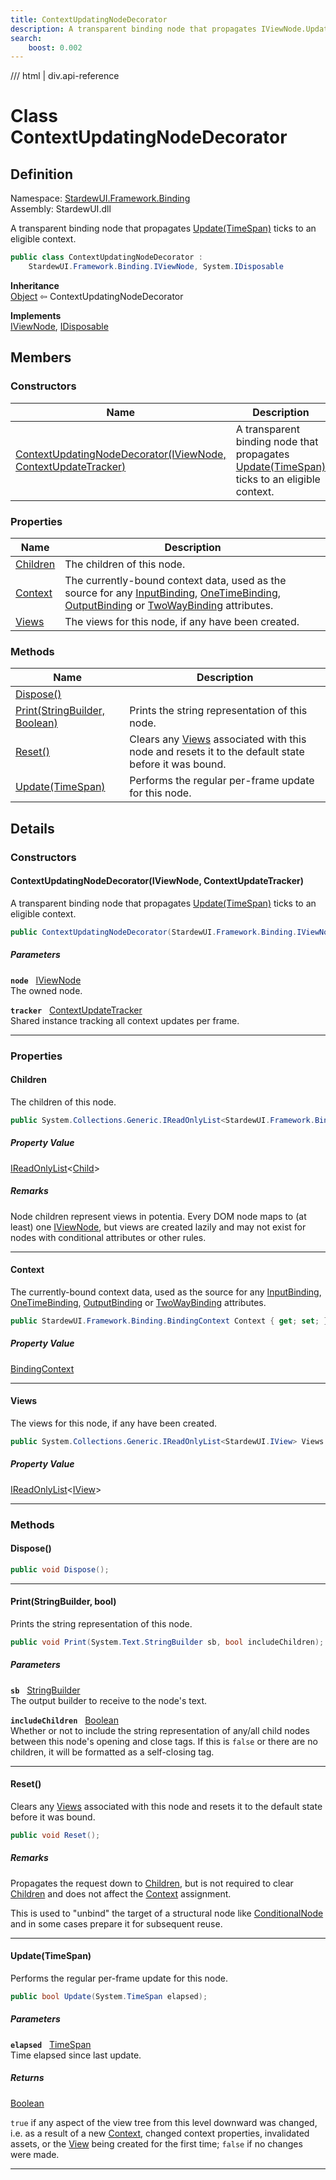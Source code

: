 ```yaml
---
title: ContextUpdatingNodeDecorator
description: A transparent binding node that propagates IViewNode.Update ticks to an eligible context.
search:
    boost: 0.002
---
```


<link rel="stylesheet" href="/StardewUI/stylesheets/reference.css" />

/// html | div.api-reference

# Class ContextUpdatingNodeDecorator

## Definition

<div class="api-definition" markdown>

Namespace: [StardewUI.Framework.Binding](index.md)  
Assembly: StardewUI.dll  

</div>

A transparent binding node that propagates [Update(TimeSpan)](iviewnode.md#updatetimespan) ticks to an eligible context.

```cs
public class ContextUpdatingNodeDecorator : 
    StardewUI.Framework.Binding.IViewNode, System.IDisposable
```

**Inheritance**  
[Object](https://learn.microsoft.com/en-us/dotnet/api/system.object) ⇦ ContextUpdatingNodeDecorator

**Implements**  
[IViewNode](iviewnode.md), [IDisposable](https://learn.microsoft.com/en-us/dotnet/api/system.idisposable)

## Members

### Constructors

 | Name | Description |
| --- | --- |
| [ContextUpdatingNodeDecorator(IViewNode, ContextUpdateTracker)](#contextupdatingnodedecoratoriviewnode-contextupdatetracker) | A transparent binding node that propagates [Update(TimeSpan)](iviewnode.md#updatetimespan) ticks to an eligible context. | 

### Properties

 | Name | Description |
| --- | --- |
| [Children](#children) | The children of this node. | 
| [Context](#context) | The currently-bound context data, used as the source for any [InputBinding](../grammar/attributevaluetype.md#inputbinding), [OneTimeBinding](../grammar/attributevaluetype.md#onetimebinding), [OutputBinding](../grammar/attributevaluetype.md#outputbinding) or [TwoWayBinding](../grammar/attributevaluetype.md#twowaybinding) attributes. | 
| [Views](#views) | The views for this node, if any have been created. | 

### Methods

 | Name | Description |
| --- | --- |
| [Dispose()](#dispose) |  | 
| [Print(StringBuilder, Boolean)](#printstringbuilder-bool) | Prints the string representation of this node. | 
| [Reset()](#reset) | Clears any [Views](iviewnode.md#views) associated with this node and resets it to the default state before it was bound. | 
| [Update(TimeSpan)](#updatetimespan) | Performs the regular per-frame update for this node. | 

## Details

### Constructors

#### ContextUpdatingNodeDecorator(IViewNode, ContextUpdateTracker)

A transparent binding node that propagates [Update(TimeSpan)](iviewnode.md#updatetimespan) ticks to an eligible context.

```cs
public ContextUpdatingNodeDecorator(StardewUI.Framework.Binding.IViewNode node, StardewUI.Framework.Binding.ContextUpdateTracker tracker);
```

##### Parameters

**`node`** &nbsp; [IViewNode](iviewnode.md)  
The owned node.

**`tracker`** &nbsp; [ContextUpdateTracker](contextupdatetracker.md)  
Shared instance tracking all context updates per frame.

-----

### Properties

#### Children

The children of this node.

```cs
public System.Collections.Generic.IReadOnlyList<StardewUI.Framework.Binding.IViewNode.Child> Children { get; }
```

##### Property Value

[IReadOnlyList](https://learn.microsoft.com/en-us/dotnet/api/system.collections.generic.ireadonlylist-1)<[Child](iviewnode.child.md)>

##### Remarks

Node children represent views in potentia. Every DOM node maps to (at least) one [IViewNode](iviewnode.md), but views are created lazily and may not exist for nodes with conditional attributes or other rules.

-----

#### Context

The currently-bound context data, used as the source for any [InputBinding](../grammar/attributevaluetype.md#inputbinding), [OneTimeBinding](../grammar/attributevaluetype.md#onetimebinding), [OutputBinding](../grammar/attributevaluetype.md#outputbinding) or [TwoWayBinding](../grammar/attributevaluetype.md#twowaybinding) attributes.

```cs
public StardewUI.Framework.Binding.BindingContext Context { get; set; }
```

##### Property Value

[BindingContext](bindingcontext.md)

-----

#### Views

The views for this node, if any have been created.

```cs
public System.Collections.Generic.IReadOnlyList<StardewUI.IView> Views { get; }
```

##### Property Value

[IReadOnlyList](https://learn.microsoft.com/en-us/dotnet/api/system.collections.generic.ireadonlylist-1)<[IView](../../iview.md)>

-----

### Methods

#### Dispose()



```cs
public void Dispose();
```

-----

#### Print(StringBuilder, bool)

Prints the string representation of this node.

```cs
public void Print(System.Text.StringBuilder sb, bool includeChildren);
```

##### Parameters

**`sb`** &nbsp; [StringBuilder](https://learn.microsoft.com/en-us/dotnet/api/system.text.stringbuilder)  
The output builder to receive to the node's text.

**`includeChildren`** &nbsp; [Boolean](https://learn.microsoft.com/en-us/dotnet/api/system.boolean)  
Whether or not to include the string representation of any/all child nodes between this node's opening and close tags. If this is `false` or there are no children, it will be formatted as a self-closing tag.

-----

#### Reset()

Clears any [Views](iviewnode.md#views) associated with this node and resets it to the default state before it was bound.

```cs
public void Reset();
```

##### Remarks

Propagates the request down to [Children](iviewnode.md#children), but is not required to clear [Children](iviewnode.md#children) and does not affect the [Context](iviewnode.md#context) assignment. 

 This is used to "unbind" the target of a structural node like [ConditionalNode](conditionalnode.md) and in some cases prepare it for subsequent reuse.

-----

#### Update(TimeSpan)

Performs the regular per-frame update for this node.

```cs
public bool Update(System.TimeSpan elapsed);
```

##### Parameters

**`elapsed`** &nbsp; [TimeSpan](https://learn.microsoft.com/en-us/dotnet/api/system.timespan)  
Time elapsed since last update.

##### Returns

[Boolean](https://learn.microsoft.com/en-us/dotnet/api/system.boolean)

  `true` if any aspect of the view tree from this level downward was changed, i.e. as a result of a new [Context](iviewnode.md#context), changed context properties, invalidated assets, or the [View](../../view.md) being created for the first time; `false` if no changes were made.

-----

